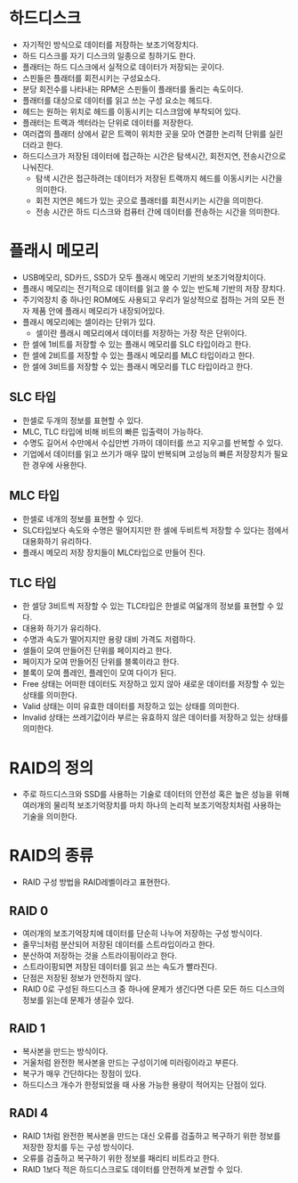 # 하드디스크

- 자기적인 방식으로 데이터를 저장하는 보조기억장치다.
- 하드 디스크를 자기 디스크의 일종으로 칭하기도 한다.
- 플래터는 하드 디스크에서 실적으로 데이터가 저장되는 곳이다.
- 스핀들은 플래터를 회전시키는 구성요소다.
- 분당 회전수를 나타내는 RPM은 스핀들이 플래터를 돌리는 속도이다.
- 플래터를 대상으로 데이터를 읽고 쓰는 구성 요소는 헤드다.
- 헤드는 원하는 위치로 헤드를 이동시키는 디스크암에 부착되어 있다.
- 플래터는 트랙과 섹터라는 단위로 데이터를 저장한다.
- 여러겹의 플래터 상에서 같은 트랙이 위치한 곳을 모아 연결한 논리적 단위를 실린더라고 한다.
- 하드디스크가 저장된 데이터에 접근하는 시간은 탐색시간, 회전지연, 전송시간으로 나눠진다.
  - 탐색 시간은 접근하려는 데이터가 저장된 트랙까지 헤드를 이동시키는 시간을 의미한다.
  - 회전 지연은 헤드가 있는 곳으로 플래터를 회전시키는 시간을 의미한다.
  - 전송 시간은 하드 디스크와 컴퓨터 간에 데이터를 전송하는 시간을 의미한다.

# 플래시 메모리

- USB메모리, SD카드, SSD가 모두 플래시 메모리 기반의 보조기억장치이다.
- 플래시 메모리는 전기적으로 데이터를 읽고 쓸 수 있는 반도체 기반의 저장 장치다.
- 주기억장치 중 하나인 ROM에도 사용되고 우리가 일상적으로 접하는 거의 모든 전자 제품 안에 플래시 메모리가 내장되어있다.
- 플래시 메모리에는 셀이라는 단위가 있다.
  - 셀이란 플래시 메모리에서 데이터를 저장하는 가장 작은 단위이다.
- 한 셀에 1비트를 저장할 수 있는 플래시 메모리를 SLC 타입이라고 한다.
- 한 셀에 2비트를 저장할 수 있는 플래시 메모리를 MLC 타입이라고 한다.
- 한 셀에 3비트를 저장할 수 있는 플래시 메모리를 TLC 타입이라고 한다.

## SLC 타입

- 한셀로 두개의 정보를 표현할 수 있다.
- MLC, TLC 타입에 비해 비트의 빠른 입출력이 가능하다.
- 수명도 길어서 수만에서 수십만번 가까이 데이터를 쓰고 지우고를 반복할 수 있다.
- 기업에서 데이터를 읽고 쓰기가 매우 많이 반복되며 고성능의 빠른 저장장치가 필요한 경우에 사용한다.

## MLC 타입

- 한셀로 네개의 정보를 표현할 수 있다.
- SLC타입보다 속도와 수명은 떨어지지만 한 셀에 두비트씩 저장할 수 있다는 점에서 대용화하기 유리하다.
- 플래시 메모리 저장 장치들이 MLC타입으로 만들어 진다.

## TLC 타입

- 한 셀당 3비트씩 저장할 수 있는 TLC타입은 한셀로 여덟개의 정보를 표현할 수 있다.
- 대용화 하기가 유리하다.
- 수명과 속도가 떨어지지만 용량 대비 가격도 저렴하다.
- 셀들이 모여 만들어진 단위를 페이지라고 한다.
- 페이지가 모여 만들어진 단위를 블록이라고 한다.
- 블록이 모여 플레인, 플레인이 모여 다이가 된다.
- Free 상태는 어떠한 데이터도 저장하고 있지 않아 새로운 데이터를 저장할 수 있는 상태를 의미한다.
- Valid 상태는 이미 유효한 데이터를 저장하고 있는 상태를 의미한다.
- Invalid 상태는 쓰레기값이라 부르는 유효하지 않은 데이터를 저장하고 있는 상태를 의미한다.

# RAID의 정의

- 주로 하드디스크와 SSD를 사용하는 기술로 데이터의 안전성 혹은 높은 성능을 위해 여러개의 물리적 보조기억장치를 마치 하나의 논리적 보조기억장치처럼 사용하는 기술을 의미한다.

# RAID의 종류

- RAID 구성 방법을 RAID레벨이라고 표현한다.

## RAID 0

- 여러개의 보조기억장치에 데이터를 단순히 나누어 저장하는 구성 방식이다.
- 줄무늬처럼 분산되어 저장된 데이터를 스트라입이라고 한다.
- 분산하여 저장하는 것을 스트라이핑이라고 한다.
- 스트라이핑되면 저장된 데이터를 읽고 쓰는 속도가 빨라진다.
- 단점은 저장된 정보가 안전하지 않다.
- RAID 0로 구성된 하드디스크 중 하나에 문제가 생긴다면 다른 모든 하드 디스크의 정보를 읽는데 문제가 생길수 있다.

## RAID 1

- 복사본을 만드는 방식이다.
- 거울처럼 완전한 복사본을 만드는 구성이기에 미러링이라고 부른다.
- 복구가 매우 간단하다는 장점이 있다.
- 하드디스크 개수가 한정되었을 때 사용 가능한 용량이 적어지는 단점이 있다.

## RADI 4

- RAID 1처럼 완전한 복사본을 만드는 대신 오류를 검출하고 복구하기 위한 정보를 저장한 장치를 두는 구성 방식이다.
- 오류를 검출하고 복구하기 위한 정보를 패리티 비트라고 한다.
- RAID 1보다 적은 하드디스크로도 데이터를 안전하게 보관할 수 있다.
